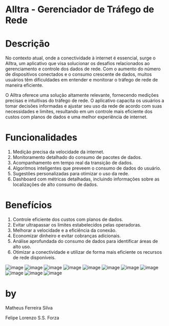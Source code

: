 # Alltra - Gerenciador de Tráfego de Rede

# Descrição
No contexto atual, onde a conectividade à internet é essencial, surge o Alltra, um aplicativo que visa solucionar os desafios relacionados ao gerenciamento e controle dos dados de rede. Com o aumento do número de dispositivos conectados e o consumo crescente de dados, muitos usuários têm dificuldades em entender e monitorar o tráfego de rede de maneira eficiente.

O Alltra oferece uma solução altamente relevante, fornecendo medições precisas e intuitivas do tráfego de rede. O aplicativo capacita os usuários a tomar decisões informadas e ajustar seu uso da rede de acordo com suas necessidades e limites, resultando em um controle mais eficiente dos custos com planos de dados e uma melhor experiência de internet.

# Funcionalidades
1. Medição precisa da velocidade da internet.
2. Monitoramento detalhado do consumo de pacotes de dados.
3. Acompanhamento em tempo real da transição de dados.
4. Algoritmos inteligentes que preveem o consumo de dados do usuário.
5. Sugestões personalizadas para otimizar o uso da rede.
6. Dashboard com métricas detalhadas, incluindo informações sobre as localizações de alto consumo de dados.

# Benefícios
1. Controle eficiente dos custos com planos de dados.
2. Evitar ultrapassar os limites estabelecidos pelas operadoras.
3. Melhorar a velocidade e a eficiência da conexão.
4. Economizar dinheiro e evitar cobranças adicionais.
5. Análise aprofundada do consumo de dados para identificar áreas de alto uso.
6. Otimizar a conectividade e utilizar de forma mais eficiente os recursos de rede disponíveis.

![image](https://github.com/Dunkz015/Alltra/assets/99222557/647dd4f9-3216-447d-a012-15fc61702a85)
![image](https://github.com/Dunkz015/Alltra/assets/99222557/8abba7ed-38cf-48ca-9b57-71def8f6fbfc)
![image](https://github.com/Dunkz015/Alltra/assets/99222557/e1bda9f6-844f-4ad2-b5c3-932e48ff78da)
![image](https://github.com/Dunkz015/Alltra/assets/99222557/dcbf52f2-3b34-4a3a-a74d-acfc1718b182)
![image](https://github.com/Dunkz015/Alltra/assets/99222557/6edeafca-1494-4557-9449-d98aa1030c60)
![image](https://github.com/Dunkz015/Alltra/assets/99222557/1961fc37-d3e7-418a-8e3a-7ac8da2c5445)
![image](https://github.com/Dunkz015/Alltra/assets/99222557/da308a3f-deda-471c-9440-f39407b6ec8d)
![image](https://github.com/Dunkz015/Alltra/assets/99222557/0e4028a7-86ac-40a8-a7fd-0a548d431448)
![image](https://github.com/Dunkz015/Alltra/assets/99222557/9d43fe1b-b556-4083-a14c-6e7512f49f76)
![image](https://github.com/Dunkz015/Alltra/assets/99222557/d1e0e62f-ad43-467f-af1c-8594f14347b0)
![image](https://github.com/Dunkz015/Alltra/assets/99222557/bb4b7cbf-18aa-4265-af0b-775e6efe2017)

# by
Matheus Ferreira Silva

Felipe Lorenzo S.S. Forza
